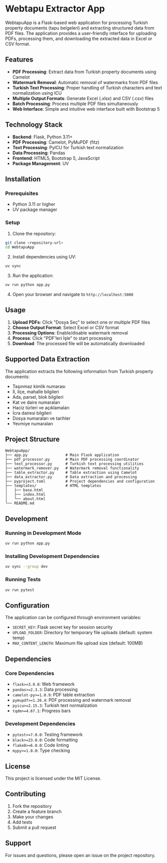 # Webtapu Extractor App

WebtapuApp is a Flask-based web application for processing Turkish property documents (tapu belgeleri) and extracting structured data from PDF files. The application provides a user-friendly interface for uploading PDFs, processing them, and downloading the extracted data in Excel or CSV format.

## Features

- **PDF Processing**: Extract data from Turkish property documents using Camelot
- **Watermark Removal**: Automatic removal of watermarks from PDF files
- **Turkish Text Processing**: Proper handling of Turkish characters and text normalization using ICU
- **Multiple Output Formats**: Generate Excel (.xlsx) and CSV (.csv) files
- **Batch Processing**: Process multiple PDF files simultaneously
- **Web Interface**: Simple and intuitive web interface built with Bootstrap 5

## Technology Stack

- **Backend**: Flask, Python 3.11+
- **PDF Processing**: Camelot, PyMuPDF (fitz)
- **Text Processing**: PyICU for Turkish text normalization
- **Data Processing**: Pandas
- **Frontend**: HTML5, Bootstrap 5, JavaScript
- **Package Management**: UV

## Installation

### Prerequisites

- Python 3.11 or higher
- UV package manager

### Setup

1. Clone the repository:
```bash
git clone <repository-url>
cd WebtapuApp
```

2. Install dependencies using UV:
```bash
uv sync
```

3. Run the application:
```bash
uv run python app.py
```

4. Open your browser and navigate to `http://localhost:5000`

## Usage

1. **Upload PDFs**: Click "Dosya Seç" to select one or multiple PDF files
2. **Choose Output Format**: Select Excel or CSV format
3. **Processing Options**: Enable/disable watermark removal
4. **Process**: Click "PDF'leri İşle" to start processing
5. **Download**: The processed file will be automatically downloaded

## Supported Data Extraction

The application extracts the following information from Turkish property documents:

- Taşınmaz kimlik numarası
- İl, ilçe, mahalle bilgileri
- Ada, parsel, blok bilgileri
- Kat ve daire numaraları
- Haciz türleri ve açıklamaları
- İcra dairesi bilgileri
- Dosya numaraları ve tarihler
- Yevmiye numaraları

## Project Structure

```
WebtapuApp/
├── app.py                 # Main Flask application
├── pdf_processor.py       # Main PDF processing coordinator
├── text_processor.py      # Turkish text processing utilities
├── watermark_remover.py   # Watermark removal functionality
├── table_extractor.py     # Table extraction using Camelot
├── data_extractor.py      # Data extraction and processing
├── pyproject.toml         # Project dependencies and configuration
├── templates/             # HTML templates
│   ├── base.html
│   ├── index.html
│   └── about.html
└── README.md
```

## Development

### Running in Development Mode

```bash
uv run python app.py
```

### Installing Development Dependencies

```bash
uv sync --group dev
```

### Running Tests

```bash
uv run pytest
```

## Configuration

The application can be configured through environment variables:

- `SECRET_KEY`: Flask secret key for session security
- `UPLOAD_FOLDER`: Directory for temporary file uploads (default: system temp)
- `MAX_CONTENT_LENGTH`: Maximum file upload size (default: 100MB)

## Dependencies

### Core Dependencies

- `flask>=3.0.0`: Web framework
- `pandas>=2.3.3`: Data processing
- `camelot-py>=1.0.9`: PDF table extraction
- `pymupdf>=1.26.4`: PDF processing and watermark removal
- `pyicu>=2.15.3`: Turkish text normalization
- `tqdm>=4.67.1`: Progress bars

### Development Dependencies

- `pytest>=7.0.0`: Testing framework
- `black>=23.0.0`: Code formatting
- `flake8>=6.0.0`: Code linting
- `mypy>=1.0.0`: Type checking

## License

This project is licensed under the MIT License.

## Contributing

1. Fork the repository
2. Create a feature branch
3. Make your changes
4. Add tests
5. Submit a pull request

## Support

For issues and questions, please open an issue on the project repository.
